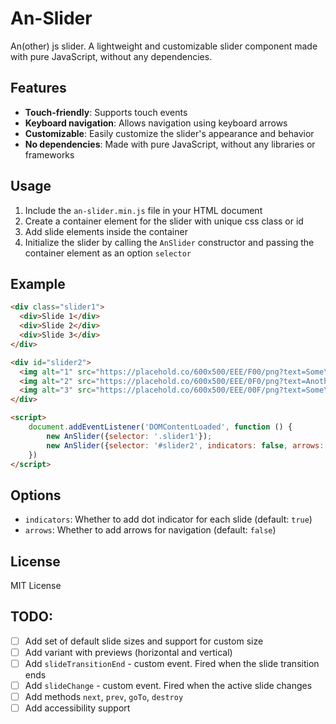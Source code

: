 **An-Slider**
================

An(other) js slider. A lightweight and customizable slider component made with pure JavaScript, without any dependencies.

**Features**
------------

* **Touch-friendly**: Supports touch events
* **Keyboard navigation**: Allows navigation using keyboard arrows
* **Customizable**: Easily customize the slider's appearance and behavior
* **No dependencies**: Made with pure JavaScript, without any libraries or frameworks

**Usage**
-----

1. Include the `an-slider.min.js` file in your HTML document
2. Create a container element for the slider with unique css class or id
3. Add slide elements inside the container
4. Initialize the slider by calling the `AnSlider` constructor and passing the container element as an option `selector`

**Example**
------------

```html
<div class="slider1">
  <div>Slide 1</div>
  <div>Slide 2</div>
  <div>Slide 3</div>
</div>

<div id="slider2">
  <img alt="1" src="https://placehold.co/600x500/EEE/F00/png?text=Some\nPicture1">
  <img alt="2" src="https://placehold.co/600x500/EEE/0F0/png?text=Another\nPicture2">
  <img alt="3" src="https://placehold.co/600x500/EEE/00F/png?text=Some\nPicture3">
</div>

<script>
    document.addEventListener('DOMContentLoaded', function () {
        new AnSlider({selector: '.slider1'});
        new AnSlider({selector: '#slider2', indicators: false, arrows: true});
    })
</script>
```

**Options**
------------

* `indicators`: Whether to add dot indicator for each slide (default: `true`)
* `arrows`: Whether to add arrows for navigation (default: `false`)

**License**
------------

MIT License


## TODO:

- [ ] Add set of default slide sizes and support for custom size
- [ ] Add variant with previews (horizontal and vertical)
- [ ] Add `slideTransitionEnd` - custom event. Fired when the slide transition ends
- [ ] Add `slideChange` - custom event. Fired when the active slide changes
- [ ] Add methods `next`, `prev`, `goTo`, `destroy`
- [ ] Add accessibility support
